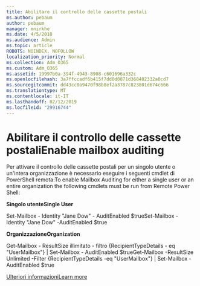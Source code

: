 ```yaml
---
title: Abilitare il controllo delle cassette postali
ms.author: pebaum
author: pebaum
manager: mnirkhe
ms.date: 4/5/2018
ms.audience: Admin
ms.topic: article
ROBOTS: NOINDEX, NOFOLLOW
localization_priority: Normal
ms.collection: Adm_O365
ms.custom: Adm_O365
ms.assetid: 19997b0a-394f-4943-8908-c601696a332c
ms.openlocfilehash: 3a7ffccadf6b415f7dd0d0871d368402332a0cd7
ms.sourcegitcommit: dd43cc0a9470f98b8ef2a3787c823801d674c666
ms.translationtype: MT
ms.contentlocale: it-IT
ms.lasthandoff: 02/12/2019
ms.locfileid: "29916744"
---
```

# <a name="enable-mailbox-auditing"></a><span data-ttu-id="f0851-102">Abilitare il controllo delle cassette postali</span><span class="sxs-lookup"><span data-stu-id="f0851-102">Enable mailbox auditing</span></span>

<span data-ttu-id="f0851-103">Per attivare il controllo delle cassette postali per un singolo utente o un'intera organizzazione è necessario eseguire i seguenti cmdlet di PowerShell remota:</span><span class="sxs-lookup"><span data-stu-id="f0851-103">To enable Mailbox Auditing for either a single user or an entire organization the following cmdlets must be run from Remote Power Shell:</span></span>
  
 <span data-ttu-id="f0851-104">**Singolo utente**</span><span class="sxs-lookup"><span data-stu-id="f0851-104">**Single User**</span></span>
  
<span data-ttu-id="f0851-105">Set-Mailbox - Identity "Jane Dow" - AuditEnabled $true</span><span class="sxs-lookup"><span data-stu-id="f0851-105">Set-Mailbox -Identity "Jane Dow" -AuditEnabled $true</span></span>
  
 <span data-ttu-id="f0851-106">**Organizzazione**</span><span class="sxs-lookup"><span data-stu-id="f0851-106">**Organization**</span></span>
  
<span data-ttu-id="f0851-107">Get-Mailbox - ResultSize illimitato - filtro {RecipientTypeDetails - eq "UserMailbox"} | Set-Mailbox - AuditEnabled $true</span><span class="sxs-lookup"><span data-stu-id="f0851-107">Get-Mailbox -ResultSize Unlimited -Filter {RecipientTypeDetails -eq "UserMailbox"} | Set-Mailbox -AuditEnabled $true</span></span>
  
[<span data-ttu-id="f0851-108">Ulteriori informazioni</span><span class="sxs-lookup"><span data-stu-id="f0851-108">Learn more</span></span>](https://support.office.com/article/aaca8987-5b62-458b-9882-c28476a66918)
  

